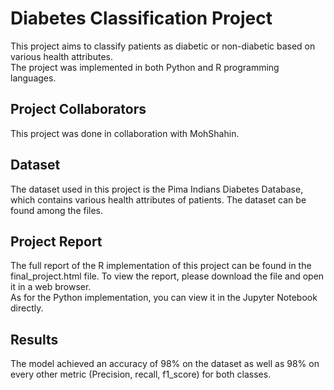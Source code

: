 # Diabetes Classification Project
This project aims to classify patients as diabetic or non-diabetic based on various health attributes.  
The project was implemented in both Python and R programming languages.

## Project Collaborators
This project was done in collaboration with MohShahin.

## Dataset
The dataset used in this project is the Pima Indians Diabetes Database, which contains various health attributes of patients. The dataset can be found among the files.

## Project Report
The full report of the R implementation of this project can be found in the final_project.html file. To view the report, please download the file and open it in a web browser.  
As for the Python implementation, you can view it in the Jupyter Notebook directly.

## Results
The model achieved an accuracy of 98% on the dataset as well as 98% on every other metric (Precision, recall, f1_score) for both classes.
